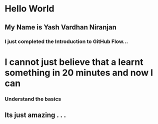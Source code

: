 # Hello World
## My Name is Yash Vardhan Niranjan 

### I just completed the Introduction to GitHub Flow...

# I cannot just believe that a learnt something in 20 minutes and now I can
### Understand the basics
## Its just amazing . . .
